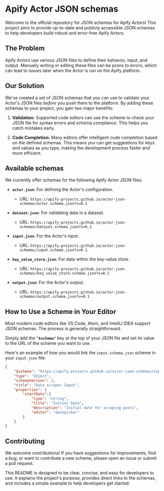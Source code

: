 # Apify Actor JSON schemas

Welcome to the official repository for JSON schemas for Apify Actors! This project aims to provide up-to-date and 
publicly accessible JSON schemas to help developers build robust and error-free Apify Actors.

## The Problem

Apify Actors use various JSON files to define their behavior, input, and output. Manually writing or editing these 
files can be prone to errors, which can lead to issues later when the Actor is run on the Apify platform.

## Our Solution

We've created a set of JSON schemas that you can use to validate your Actor's JSON files _before_ you push them to the 
platform. By adding these schemas to your project, you gain two major benefits:

1.  **Validation:** Supported code editors can use the scheme to check your JSON file for syntax errors and schema 
    compliance. This helps you catch mistakes early.

2.  **Code Completion:** Many editors offer intelligent code completion based on the defined schemas. This means you 
    can get suggestions for keys and values as you type, making the development process faster and more efficient.

## Available schemas

We currently offer schemas for the following Apify Actor JSON files:

-   **`actor.json`**: For defining the Actor's configuration.

    -   URL: `https://apify-projects.github.io/actor-json-schemas/actor.schema.json?v=0.1`

-   **`dataset.json`**: For validating data in a dataset.

    -   URL: `https://apify-projects.github.io/actor-json-schemas/dataset.schema.json?v=0.1`

-   **`input.json`**: For the Actor's input.

    -   URL: `https://apify-projects.github.io/actor-json-schemas/input.schema.json?v=0.1`

-   **`key_value_store.json`**: For data within the key-value store.

    -   URL: `https://apify-projects.github.io/actor-json-schemas/key_value_store.schema.json?v=0.1`

-   **`output.json`**: For the Actor's output.

    -   URL: `https://apify-projects.github.io/actor-json-schemas/output.schema.json?v=0.1`


## How to Use a Scheme in Your Editor

Most modern code editors like VS Code, Atom, and IntelliJ IDEA support JSON schemas. The process is generally straightforward.

Simply add the **`"$schema"`** key at the top of your JSON file and set its value to the URL of the scheme you want to use.

Here's an example of how you would link the `input.schema.json` scheme in your `input.json` file:

```json
{
    "$schema": "https://apify-projects.github.io/actor-json-schemas/input.schema.json?v=0.1",
    "type": "object",
    "schemaVersion": 1,
    "title": "Data scraper Input",
    "properties": {
        "startDate":{
            "type": "string",
            "title": "Initial Date",
            "description": "Initial date for scraping posts",
            "editor": "datepicker"
        }
    }
}

```

## Contributing

We welcome contributions! If you have suggestions for improvements, find a bug, or want to contribute a new scheme, please open an issue or submit a pull request.

This README is designed to be clear, concise, and easy for developers to use. It explains the project's purpose, provides direct links to the schemas, and includes a simple example to help developers get started.
